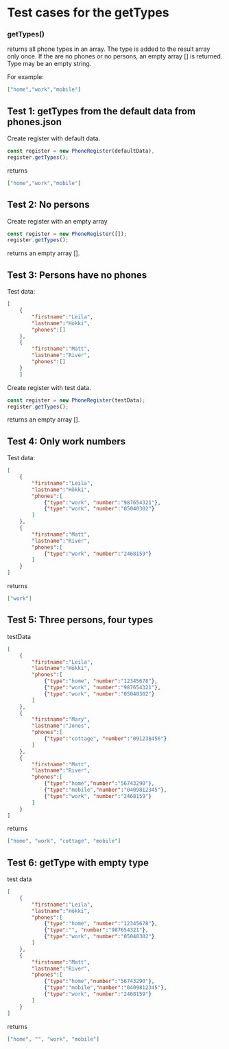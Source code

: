 # Test cases for the getTypes

### **getTypes()**

returns all phone types in an array. The type is added to the result array only once. If the are no phones or no persons, an empty array [] is returned. Type may be an empty string.

For example:

```json
["home","work","mobile"]
```

## Test 1: getTypes from the default data from phones.json

Create register with default data.
```js
const register = new PhoneRegister(defaultData),
register.getTypes();
```
returns
```json
["home","work","mobile"]
```

## Test 2: No persons
Create register with an empty array
```js
const register = new PhoneRegister([]);
register.getTypes();
```
returns an empty array [].

## Test 3: Persons have no phones

Test data:
```json
[
    {
        "firstname":"Leila",
        "lastname":"Hökki",
        "phones":[]
    },
    {
        "firstname":"Matt",
        "lastname":"River",
        "phones":[]
    }
    ]
```

Create register with test data.
```js
const register = new PhoneRegister(testData);
register.getTypes();
```

returns an empty array [].

## Test 4: Only work numbers
Test data:
```json
[
    {
        "firstname":"Leila",
        "lastname":"Hökki",
        "phones":[
            {"type":"work", "number":"987654321"},
            {"type":"work", "number":"05040302"}
        ]
    },
    {
        "firstname":"Matt",
        "lastname":"River",
        "phones":[
            {"type":"work", "number":"2468159"}
        ]
    }
]
```

returns 
```json
["work"]
```

## Test 5: Three persons, four types

testData
```json
[
    {
        "firstname":"Leila",
        "lastname":"Hökki",
        "phones":[
            {"type":"home", "number":"12345678"},
            {"type":"work", "number":"987654321"},
            {"type":"work", "number":"05040302"}
        ]
    },
    {
        "firstname":"Mary",
        "lastname":"Jones",
        "phones":[
            {"type":"cottage", "number":"091238456"}
        ]
    },
    {
        "firstname":"Matt",
        "lastname":"River",
        "phones":[
            {"type":"home","number":"56743290"},
            {"type":"mobile","number":"0409812345"},
            {"type":"work", "number":"2468159"}
        ]
    }
]
```

returns
```json
["home", "work", "cottage", "mobile"]
```

## Test 6: getType with empty type

test data
```json
[
    {
        "firstname":"Leila",
        "lastname":"Hökki",
        "phones":[
            {"type":"home", "number":"12345678"},
            {"type":"", "number":"987654321"},
            {"type":"work", "number":"05040302"}
        ]
    },
    {
        "firstname":"Matt",
        "lastname":"River",
        "phones":[
            {"type":"home","number":"56743290"},
            {"type":"mobile","number":"0409812345"},
            {"type":"work", "number":"2468159"}
        ]
    }
]
```
returns
```json
["home", "", "work", "mobile"]
```
